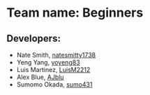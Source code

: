 # Team name: Beginners

## Developers:
* Nate Smith, [natesmitty1738](https://github.com/natesmitty1738)
* Yeng Yang, [yoyeng83](https://github.com/yoyeng83)
* Luis Martinez, [LuisM2212](https://github.com/LuisM2212)
* Alex Blue, [AJblu](https://github.com/ajblu)
* Sumomo Okada, [sumo431](https://github.com/sumo431)
